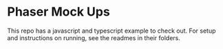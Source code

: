 # Phaser Mock Ups

This repo has a javascript and typescript example to check out. For setup and instructions on running, see the readmes in their folders.
